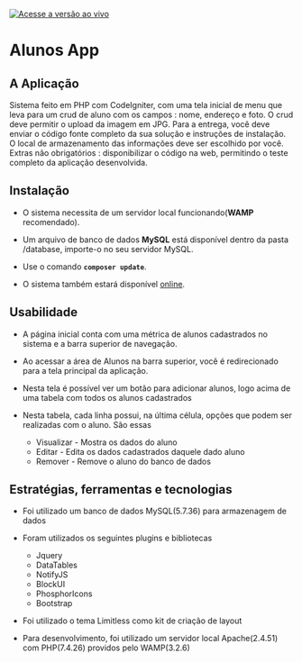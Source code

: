[![Acesse a versão ao vivo](https://ohubbi.com.br/wp-content/uploads/2022/11/live_version.png)](https://alunosapp.ohubbi.com.br)

# Alunos App

## A Aplicação
Sistema feito em PHP com CodeIgniter, com uma tela inicial de menu que leva para um crud de aluno com os campos : nome, endereço e foto. O crud deve permitir o upload da imagem em JPG. 
Para a entrega, você deve enviar o código fonte completo da sua solução e instruções de instalação. O local de armazenamento das informações deve ser escolhido por você. 
Extras não obrigatórios : disponibilizar o código na web, permitindo o teste completo da aplicação desenvolvida.

## Instalação

- O sistema necessita de um servidor local funcionando(**WAMP** recomendado).

- Um arquivo de banco de dados **MySQL** está disponível dentro da pasta /database, importe-o no seu servidor MySQL.

- Use o comando **`composer update`**.

- O sistema também estará disponível [online](https://alunosapp.ohubbi.com.br).

 ## Usabilidade

- A página inicial conta com uma métrica de alunos cadastrados no sistema e a barra superior de navegação.

- Ao acessar a área de Alunos na barra superior, você é redirecionado para a tela principal da aplicação.

- Nesta tela é possível ver um botão para adicionar alunos, logo acima de uma tabela com todos os alunos cadastrados

- Nesta tabela, cada linha possui, na última célula, opções que podem ser realizadas com o aluno. São essas
	- Visualizar - Mostra os dados do aluno
	- Editar - Edita os dados cadastrados daquele dado aluno
	- Remover - Remove o aluno do banco de dados

## Estratégias, ferramentas e tecnologias
- Foi utilizado um banco de dados MySQL(5.7.36) para armazenagem de dados

- Foram utilizados os seguintes plugins e bibliotecas
	- Jquery
	- DataTables
	- NotifyJS
	- BlockUI
	- PhosphorIcons
	- Bootstrap

- Foi utilizado o tema Limitless como kit de criação de layout 

- Para desenvolvimento, foi utilizado um servidor local Apache(2.4.51) com PHP(7.4.26) providos pelo WAMP(3.2.6)